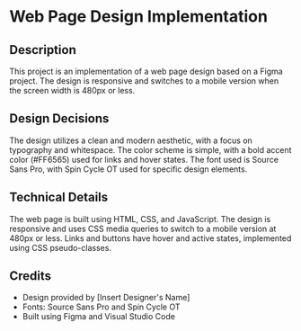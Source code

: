 # Web Page Design Implementation
## Description
This project is an implementation of a web page design based on a Figma project. The design is responsive and switches to a mobile version when the screen width is 480px or less.

## Design Decisions
The design utilizes a clean and modern aesthetic, with a focus on typography and whitespace. The color scheme is simple, with a bold accent color (#FF6565) used for links and hover states. The font used is Source Sans Pro, with Spin Cycle OT used for specific design elements.

## Technical Details
The web page is built using HTML, CSS, and JavaScript. The design is responsive and uses CSS media queries to switch to a mobile version at 480px or less. Links and buttons have hover and active states, implemented using CSS pseudo-classes.

## Credits
* Design provided by [Insert Designer's Name]
* Fonts: Source Sans Pro and Spin Cycle OT
* Built using Figma and Visual Studio Code